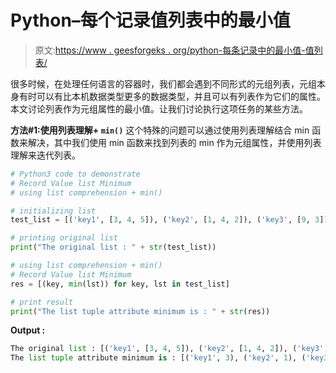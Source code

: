 # Python–每个记录值列表中的最小值

> 原文:[https://www . geesforgeks . org/python-每条记录中的最小值-值列表/](https://www.geeksforgeeks.org/python-minimum-in-each-record-value-list/)

很多时候，在处理任何语言的容器时，我们都会遇到不同形式的元组列表，元组本身有时可以有比本机数据类型更多的数据类型，并且可以有列表作为它们的属性。本文讨论列表作为元组属性的最小值。让我们讨论执行这项任务的某些方法。

**方法#1:使用列表理解+ `min()`**
这个特殊的问题可以通过使用列表理解结合 min 函数来解决，其中我们使用 min 函数来找到列表的 min 作为元组属性，并使用列表理解来迭代列表。

```py
# Python3 code to demonstrate 
# Record Value list Minimum
# using list comprehension + min() 

# initializing list 
test_list = [('key1', [3, 4, 5]), ('key2', [1, 4, 2]), ('key3', [9, 3])] 

# printing original list 
print("The original list : " + str(test_list)) 

# using list comprehension + min() 
# Record Value list Minimum
res = [(key, min(lst)) for key, lst in test_list] 

# print result 
print("The list tuple attribute minimum is : " + str(res)) 
```

**Output :**

```py
The original list : [('key1', [3, 4, 5]), ('key2', [1, 4, 2]), ('key3', [9, 3])]
The list tuple attribute minimum is : [('key1', 3), ('key2', 1), ('key3', 3)]

```